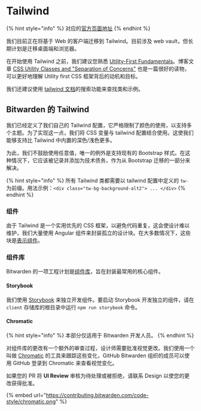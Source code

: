 # Tailwind

{% hint style="info" %}
对应的[官方页面地址](https://contributing.bitwarden.com/code-style/tailwind/)
{% endhint %}

我们目前正在将基于 Web 的客户端迁移到 Tailwind。目前涉及 web vault，但长期计划是迁移桌面端和浏览器。

在开始使用 Tailwind 之前，我们建议您熟悉 [Utility-First Fundamentals](https://tailwindcss.com/docs/utility-first)。博客文章 [CSS Utility Classes and "Separation of Concerns"](https://adamwathan.me/css-utility-classes-and-separation-of-concerns/) 也是一篇很好的读物，可以更好地理解 Utility first CSS 框架背后的动机和目标。

我们还建议使用 [tailwind 文档](https://tailwindcss.com/)的搜索功能来查找类和示例。

## Bitwarden 的 Tailwind <a href="#tailwind-at-bitwarden" id="tailwind-at-bitwarden"></a>

我们已经定义了我们自己的 Tailwind 配置，它严格限制了颜色的使用，以支持多个主题。为了实现这一点，我们将 CSS 变量与 tailwind 配置结合使用。这使我们能够支持比 Tailwind 中内置的深色/浅色更多。

为此，我们不鼓励使用任意值，唯一的例外是支持现有的 Bootstrap 样式。在这种情况下，它应该被记录并添加为技术债务，作为从 Bootstrap 迁移的一部分来解决。

{% hint style="info" %}
所有 Tailwind 类都需要以 tailwind 配置中定义的 `tw-` 为前缀。用法示例：`<div class="tw-bg-background-alt2"> ... </div>`
{% endhint %}

### 组件 <a href="#components" id="components"></a>

由于 Tailwind 是一个实用优先的 CSS 框架，以避免代码重复，这会使设计难以维护，我们大量使用 Angular 组件来封装孤立的设计块。在大多数情况下，这些块是[表示组件](https://angular-training-guide.rangle.io/state-management/ngrx/component\_architecture)。

### 组件库 <a href="#component-library" id="component-library"></a>

Bitwarden 的一项工程计划是[组件库](https://github.com/bitwarden/clients/tree/master/libs/components)，旨在封装最常用的核心组件。

#### Storybook

我们使用 [Storybook](https://storybook.js.org/) 来独立开发组件。要启动 Storybook 开发独立的组件，请在 `client` 存储库的根目录中运行 `npm run storybook` 命令。

#### Chromatic

{% hint style="info" %}
本部分仅适用于 Bitwarden 开发人员。
{% endhint %}

对组件库的更改有一个额外的审查过程，设计师需要批准视觉更改。我们使用一个叫做 [Chromatic](https://www.chromatic.com/builds?appId=622b79f994de1f003a54ce6f) 的工具来跟踪这些变化，GitHub Bitwarden 组织的成员可以使用 GitHub 登录到 Chromatic 来查看视觉变化。

如果您的 PR 将 **UI Review** 审核为待处理或被拒绝，请联系 Design 以使您的更改获得批准。

{% embed url="https://contributing.bitwarden.com/code-style/chromatic.png" %}
